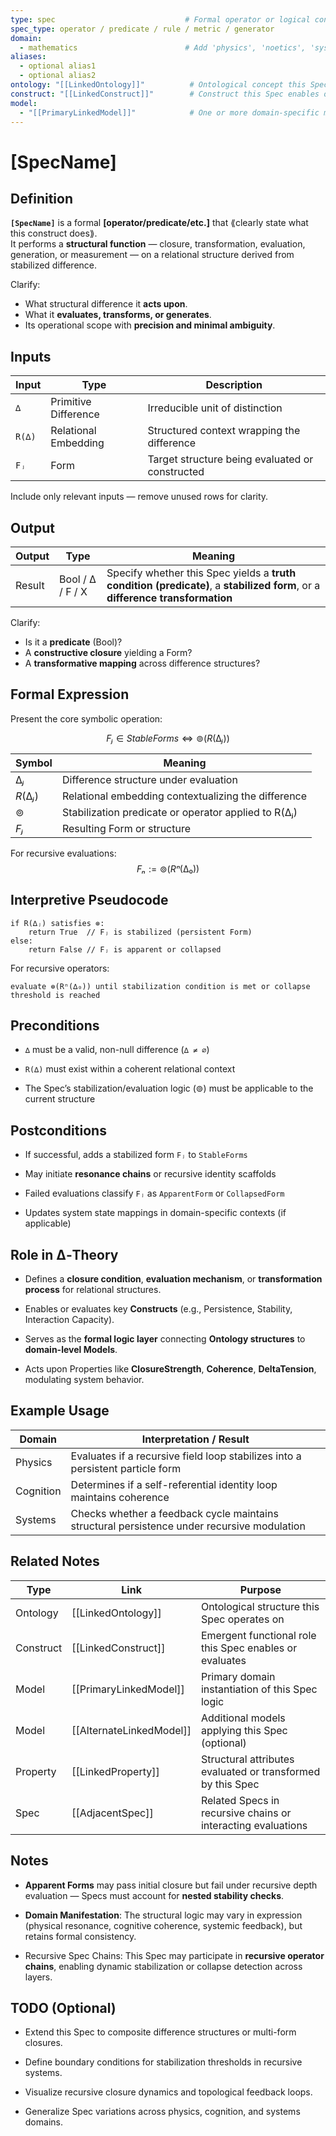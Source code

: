 ```yaml
---
type: spec                             # Formal operator or logical construct
spec_type: operator / predicate / rule / metric / generator
domain:
  - mathematics                        # Add 'physics', 'noetics', 'systems' if cross-domain
aliases:
  - optional alias1
  - optional alias2
ontology: "[[LinkedOntology]]"          # Ontological concept this Spec defines or acts upon
construct: "[[LinkedConstruct]]"        # Construct this Spec enables or evaluates (optional)
model:
  - "[[PrimaryLinkedModel]]"            # One or more domain-specific model instantiations
---
```


# [SpecName]

## Definition

**`[SpecName]`** is a formal **[operator/predicate/etc.]** that ⟪clearly state what this construct does⟫.  
It performs a **structural function** — closure, transformation, evaluation, generation, or measurement — on a relational structure derived from stabilized difference.

Clarify:
- What structural difference it **acts upon**.
- What it **evaluates, transforms, or generates**.
- Its operational scope with **precision and minimal ambiguity**.

## Inputs

|Input|Type|Description|
|---|---|---|
|`∆`|Primitive Difference|Irreducible unit of distinction|
|`R(∆)`|Relational Embedding|Structured context wrapping the difference|
|`Fⱼ`|Form|Target structure being evaluated or constructed|

Include only relevant inputs — remove unused rows for clarity.


## Output

|Output|Type|Meaning|
|---|---|---|
|Result|Bool / ∆ / F / X|Specify whether this Spec yields a **truth condition (predicate)**, a **stabilized form**, or a **difference transformation**|

Clarify:
- Is it a **predicate** (Bool)?
- A **constructive closure** yielding a Form?
- A **transformative mapping** across difference structures?


## Formal Expression

Present the core symbolic operation:

$$
Fⱼ ∈ StableForms ⇔ ⊚(R(∆ⱼ))
$$

|Symbol|Meaning|
|---|---|
|$∆ⱼ$|Difference structure under evaluation|
|$R(∆ⱼ)$|Relational embedding contextualizing the difference|
|$⊚$|Stabilization predicate or operator applied to R(∆ⱼ)|
|$Fⱼ$|Resulting Form or structure|

For recursive evaluations:
$$
Fₙ := ⊚(Rⁿ(∆₀))
$$


## Interpretive Pseudocode

```pseudo
if R(∆ⱼ) satisfies ⊚:
    return True  // Fⱼ is stabilized (persistent Form)
else:
    return False // Fⱼ is apparent or collapsed
````

For recursive operators:

```pseudo
evaluate ⊚(Rⁿ(∆₀)) until stabilization condition is met or collapse threshold is reached
```


## Preconditions

- `∆` must be a valid, non-null difference (`∆ ≠ ∅`)
    
- `R(∆)` must exist within a coherent relational context
    
- The Spec’s stabilization/evaluation logic (⊚) must be applicable to the current structure
    

## Postconditions

- If successful, adds a stabilized form `Fⱼ` to `StableForms`
    
- May initiate **resonance chains** or recursive identity scaffolds
    
- Failed evaluations classify `Fⱼ` as `ApparentForm` or `CollapsedForm`
    
- Updates system state mappings in domain-specific contexts (if applicable)
    

## Role in ∆‑Theory

- Defines a **closure condition**, **evaluation mechanism**, or **transformation process** for relational structures.
    
- Enables or evaluates key **Constructs** (e.g., Persistence, Stability, Interaction Capacity).
    
- Serves as the **formal logic layer** connecting **Ontology structures** to **domain-level Models**.
    
- Acts upon Properties like **ClosureStrength**, **Coherence**, **DeltaTension**, modulating system behavior.
    

## Example Usage

|Domain|Interpretation / Result|
|---|---|
|Physics|Evaluates if a recursive field loop stabilizes into a persistent particle form|
|Cognition|Determines if a self-referential identity loop maintains coherence|
|Systems|Checks whether a feedback cycle maintains structural persistence under recursive modulation|


## Related Notes

|Type|Link|Purpose|
|---|---|---|
|Ontology|[[LinkedOntology]]|Ontological structure this Spec operates on|
|Construct|[[LinkedConstruct]]|Emergent functional role this Spec enables or evaluates|
|Model|[[PrimaryLinkedModel]]|Primary domain instantiation of this Spec logic|
|Model|[[AlternateLinkedModel]]|Additional models applying this Spec (optional)|
|Property|[[LinkedProperty]]|Structural attributes evaluated or transformed by this Spec|
|Spec|[[AdjacentSpec]]|Related Specs in recursive chains or interacting evaluations|


## Notes

- **Apparent Forms** may pass initial closure but fail under recursive depth evaluation — Specs must account for **nested stability checks**.
    
- **Domain Manifestation**: The structural logic may vary in expression (physical resonance, cognitive coherence, systemic feedback), but retains formal consistency.
    
- Recursive Spec Chains: This Spec may participate in **recursive operator chains**, enabling dynamic stabilization or collapse detection across layers.


## TODO (Optional)

- Extend this Spec to composite difference structures or multi-form closures.
    
- Define boundary conditions for stabilization thresholds in recursive systems.
    
- Visualize recursive closure dynamics and topological feedback loops.
    
- Generalize Spec variations across physics, cognition, and systems domains.
    